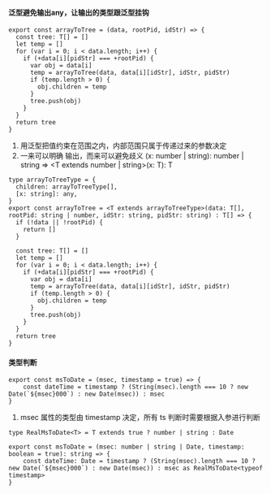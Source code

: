 #### 泛型避免输出any，让输出的类型跟泛型挂钩

```
export const arrayToTree = (data, rootPid, idStr) => {
  const tree: T[] = []
  let temp = []
  for (var i = 0; i < data.length; i++) {
    if (+data[i][pidStr] === +rootPid) {
      var obj = data[i]
      temp = arrayToTree(data, data[i][idStr], idStr, pidStr)
      if (temp.length > 0) {
        obj.children = temp
      }
      tree.push(obj)
    }
  }
  return tree
}
```
1. 用泛型把值约束在范围之内，内部范围只属于传递过来的参数决定
2. 一来可以明确 输出，而来可以避免歧义
    (x: number | string): number | string => <T extends number | string>(x: T): T
```
type arrayToTreeType = {
  children: arrayToTreeType[],
  [x: string]: any,
}
export const arrayToTree = <T extends arrayToTreeType>(data: T[], rootPid: string | number, idStr: string, pidStr: string) : T[] => {
  if (!data || !rootPid) {
    return []
  }

  const tree: T[] = []
  let temp = []
  for (var i = 0; i < data.length; i++) {
    if (+data[i][pidStr] === +rootPid) {
      var obj = data[i]
      temp = arrayToTree(data, data[i][idStr], idStr, pidStr)
      if (temp.length > 0) {
        obj.children = temp
      }
      tree.push(obj)
    }
  }
  return tree
}
```
#### 类型判断
```
export const msToDate = (msec, timestamp = true) => {
    const dateTime = timestamp ? (String(msec).length === 10 ? new Date(`${msec}000`) : new Date(msec)) : msec
}
```
1. msec 属性的类型由 timestamp 决定，所有 ts 判断时需要根据入参进行判断

```
type RealMsToDate<T> = T extends true ? number | string : Date

export const msToDate = (msec: number | string | Date, timestamp: boolean = true): string => {
    const dateTime: Date = timestamp ? (String(msec).length === 10 ? new Date(`${msec}000`) : new Date(msec)) : msec as RealMsToDate<typeof timestamp>
}
```
